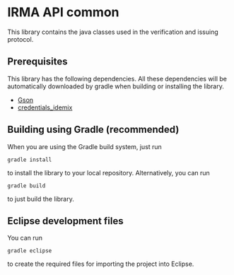 # IRMA API common

This library contains the java classes used in the verification and issuing protocol.

## Prerequisites

This library has the following dependencies.  All these dependencies will be automatically downloaded by gradle when building or installing the library.

 * [Gson](https://github.com/google/gson)
 * [credentials_idemix](https://github.com/credentials/credentials_idemix)

## Building using Gradle (recommended)

When you are using the Gradle build system, just run

    gradle install

to install the library to your local repository. Alternatively, you can run

    gradle build

to just build the library.

## Eclipse development files

You can run

    gradle eclipse

to create the required files for importing the project into Eclipse.
